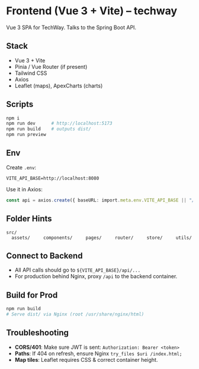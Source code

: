 # Frontend (Vue 3 + Vite) – techway

Vue 3 SPA for TechWay. Talks to the Spring Boot API.

## Stack
- Vue 3 + Vite
- Pinia / Vue Router (if present)
- Tailwind CSS
- Axios
- Leaflet (maps), ApexCharts (charts)

## Scripts
```bash
npm i
npm run dev      # http://localhost:5173
npm run build    # outputs dist/
npm run preview
```

## Env
Create `.env`:
```
VITE_API_BASE=http://localhost:8080
```
Use it in Axios:
```ts
const api = axios.create({ baseURL: import.meta.env.VITE_API_BASE || "/api" });
```

## Folder Hints
```
src/
  assets/     components/     pages/     router/     store/     utils/
```

## Connect to Backend
- All API calls should go to `${VITE_API_BASE}/api/...`
- For production behind Nginx, proxy `/api` to the backend container.

## Build for Prod
```bash
npm run build
# Serve dist/ via Nginx (root /usr/share/nginx/html)
```

## Troubleshooting
- **CORS/401**: Make sure JWT is sent: `Authorization: Bearer <token>`
- **Paths**: If 404 on refresh, ensure Nginx `try_files $uri /index.html;`
- **Map tiles**: Leaflet requires CSS & correct container height.
